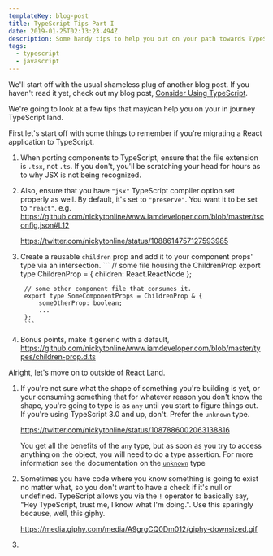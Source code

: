 ```yaml
---
templateKey: blog-post
title: TypeScript Tips Part I
date: 2019-01-25T02:13:23.494Z
description: Some handy tips to help you out on your path towards TypeScript.
tags:
  - typescript
  - javascript
---
```

We'll start off with the usual shameless plug of another blog post. If you haven't read it yet, check out my blog post, [Consider Using TypeScript](https://www.iamdeveloper.com/blog/2017-10-07-consider-using-typescript/).

We're going to look at a few tips that may/can help you on your in journey TypeScript land.

First let's start off with some things to remember if you're migrating a React application to TypeScript.

1. When porting components to TypeScript, ensure that the file extension is `.tsx`, not `.ts`. If you don't, you'll be scratching your head for hours as to why JSX is not being recognized.
1. Also, ensure that you have `"jsx"` TypeScript compiler option set properly as well. By default, it's set to `"preserve"`. You want it to be set to `"react"`. e.g. https://github.com/nickytonline/www.iamdeveloper.com/blob/master/tsconfig.json#L12

   https://twitter.com/nickytonline/status/1088614757127593985

1. Create a reusable `children` prop and add it to your component props' type via an intersection.
        ```
        // some file housing the ChildrenProp
        export type ChildrenProp = { children: React.ReactNode };
        
        // some other component file that consumes it.
        export type SomeComponentProps = ChildrenProp & {
            someOtherProp: boolean;
            ...
        };
        ```
1. Bonus points, make it generic with a default, https://github.com/nickytonline/www.iamdeveloper.com/blob/master/types/children-prop.d.ts

Alright, let's move on to outside of React Land.

1. If you're not sure what the shape of something you're building is yet, or your consuming something that for whatever reason you don't know the shape, you're going to type is as `any` until you start to figure things out. If you're using TypeScript 3.0 and up, don't. Prefer the `unknown` type.

   https://twitter.com/nickytonline/status/1087886002063138816

   You get all the benefits of the `any` type, but as soon as you try to access anything on the object, you will need to do a type assertion. For more information see the documentation on the [`unknown`](https://blogs.msdn.microsoft.com/typescript/2018/07/30/announcing-typescript-3-0/#the-unknown-type) type

1. Sometimes you have code where you know something is going to exist no matter what, so you don't want to have a check if it's null or undefined. TypeScript allows you via the `!` operator to basically say, "Hey TypeScript, trust me, I know what I'm doing.". Use this sparingly because, well, this giphy.

   https://media.giphy.com/media/A9grgCQ0Dm012/giphy-downsized.gif
1. 


